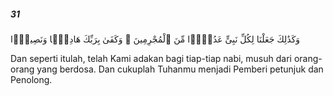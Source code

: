 ##### 31

<span class="ayah">وَكَذَٰلِكَ جَعَلْنَا لِكُلِّ نَبِىٍّ عَدُوًّۭا مِّنَ ٱلْمُجْرِمِينَ ۗ وَكَفَىٰ بِرَبِّكَ هَادِيًۭا وَنَصِيرًۭا</span>

<span class="ayah_translation">Dan seperti itulah, telah Kami adakan bagi tiap-tiap nabi, musuh dari orang-orang yang berdosa. Dan cukuplah Tuhanmu menjadi Pemberi petunjuk dan Penolong.</span>
